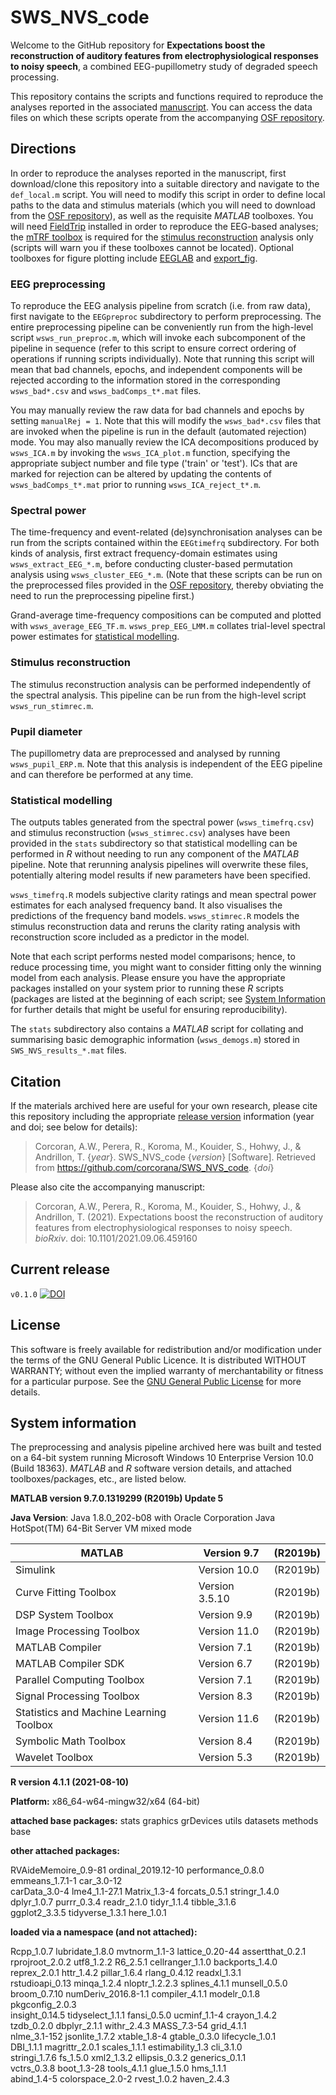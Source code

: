 # SWS_NVS_code

Welcome to the GitHub repository for 
**Expectations boost the reconstruction of auditory features from electrophysiological responses to noisy speech**, a combined EEG-pupillometry study of degraded speech processing.

This repository contains the scripts and functions required to reproduce the analyses reported in the  associated [manuscript](https://www.biorxiv.org/content/10.1101/2021.09.06.459160v1).
You can access the data files on which these scripts operate from the accompanying [OSF repository](https://osf.io/5qxds/).

## Directions
In order to reproduce the analyses reported in the manuscript, first download/clone this repository into a suitable directory and navigate to the `def_local.m` script.
You will need to modify this script in order to define local paths to the data and stimulus materials (which you will need to download from the [OSF repository](https://osf.io/5qxds/)), as well as the requisite *MATLAB* toolboxes.
You will need [FieldTrip](https://www.fieldtriptoolbox.org/) installed in order to reproduce the EEG-based analyses; the [mTRF toolbox](https://github.com/mickcrosse/mTRF-Toolbox) is required for the  [stimulus reconstruction](#stimulus-reconstruction) analysis only (scripts will warn you if these toolboxes cannot be located).
Optional toolboxes for figure plotting include [EEGLAB](https://sccn.ucsd.edu/eeglab/index.php) and [export_fig](https://au.mathworks.com/matlabcentral/fileexchange/23629-export_fig/).

### EEG preprocessing
To reproduce the EEG analysis pipeline from scratch (i.e. from raw data), first navigate to the `EEGpreproc` subdirectory to perform preprocessing.
The entire preprocessing pipeline can be conveniently run from the high-level script `wsws_run_preproc.m`, which will invoke each subcomponent of the pipeline in sequence (refer to this script to ensure correct ordering of operations if running scripts individually).
Note that running this script will mean that bad channels, epochs, and independent components will be rejected according to the information stored in the corresponding `wsws_bad*.csv` and `wsws_badComps_t*.mat` files.

You may manually review the raw data for bad channels and epochs by setting `manualRej = 1`. 
Note that this will modify the `wsws_bad*.csv` files that are invoked when the pipeline is run in the default (automated rejection) mode.
You may also manually review the ICA decompositions produced by `wsws_ICA.m` by invoking the `wsws_ICA_plot.m` function, specifying the appropriate subject number and file type ('train' or 'test').
ICs that are marked for rejection can be altered by updating the contents of `wsws_badComps_t*.mat` prior to running `wsws_ICA_reject_t*.m`. 

### Spectral power
The time-frequency and event-related (de)synchronisation analyses can be run from the scripts contained within the `EEGtimefrq` subdirectory.
For both kinds of analysis, first extract frequency-domain estimates using `wsws_extract_EEG_*.m`, before conducting cluster-based permutation analysis using `wsws_cluster_EEG_*.m`.
(Note that these scripts can be run on the preprocessed files provided in the [OSF repository](https://osf.io/5qxds/), thereby obviating the need to run the preprocessing pipeline first.)

Grand-average time-frequency compositions can be computed and plotted with `wsws_average_EEG_TF.m`.
`wsws_prep_EEG_LMM.m` collates trial-level spectral power estimates for [statistical modelling](#statistical-modelling). 

### Stimulus reconstruction
The stimulus reconstruction analysis can be performed independently of the spectral analysis.
This pipeline can be run from the high-level script `wsws_run_stimrec.m`.

### Pupil diameter
The pupillometry data are preprocessed and analysed by running `wsws_pupil_ERP.m`.
Note that this analysis is independent of the EEG pipeline and can therefore be performed at any time.

### Statistical modelling
The outputs tables generated from the spectral power (`wsws_timefrq.csv`) and stimulus reconstruction (`wsws_stimrec.csv`) analyses have been provided in the `stats` subdirectory so that statistical modelling can be performed in *R* without needing to run any component of the *MATLAB* pipeline.
Note that rerunning analysis pipelines will overwrite these files, potentially altering model results if new parameters have been specified.

`wsws_timefrq.R` models subjective clarity ratings and mean spectral power estimates for each analysed frequency band.
It also visualises the predictions of the frequency band models.
`wsws_stimrec.R` models the stimulus reconstruction data and reruns the clarity rating analysis with  reconstruction score included as a predictor in the model.

Note that each script performs nested model comparisons; hence, to reduce processing time, you might want to consider fitting only the winning model from each analysis.
Please ensure you have the appropriate packages installed on your system prior to running these *R* scripts (packages are listed at the beginning of each script; see [System Information](#system-information) for further details that might be useful for ensuring reproducibility).

The `stats` subdirectory also contains a *MATLAB* script for collating and summarising basic demographic information (`wsws_demogs.m`) stored in `SWS_NVS_results_*.mat` files.

## Citation
If the materials archived here are useful for your own research, please cite this repository including the appropriate [release version](#current-release) information (year and doi; see below for details):

> Corcoran, A.W., Perera, R., Koroma, M., Kouider, S., Hohwy, J., & Andrillon, T. {*year*}. SWS_NVS_code {*version*} [Software]. Retrieved from https://github.com/corcorana/SWS_NVS_code. {*doi*}

Please also cite the accompanying manuscript:

> Corcoran, A.W., Perera, R., Koroma, M., Kouider, S., Hohwy, J., & Andrillon, T. (2021). Expectations boost the reconstruction of auditory features from electrophysiological responses to noisy speech. *bioRxiv*. doi: 10.1101/2021.09.06.459160 


## Current release
`v0.1.0` [![DOI](https://zenodo.org/badge/400722791.svg)](https://zenodo.org/badge/latestdoi/400722791)

## License
This software is freely available for redistribution and/or modification under the terms of the GNU General Public Licence.
It is distributed WITHOUT WARRANTY; without even the implied warranty of merchantability or fitness for a particular purpose. 
See the [GNU General Public License](https://github.com/corcorana/SWS_NVS_code/blob/main/LICENSE) for more details.


## System information
The preprocessing and analysis pipeline archived here was built and tested on a 64-bit system running Microsoft Windows 10 Enterprise Version 10.0 (Build 18363).
*MATLAB* and *R* software version details, and attached toolboxes/packages, etc., are listed below.


**MATLAB version 9.7.0.1319299 (R2019b) Update 5**

**Java Version**: Java 1.8.0_202-b08 with Oracle Corporation Java HotSpot(TM) 64-Bit Server VM mixed mode

|MATLAB                                               | Version 9.7       |  (R2019b)|
|-----------------------------------------------------|-------------------|----------|
|Simulink                                             | Version 10.0      |  (R2019b)|
|Curve Fitting Toolbox                                | Version 3.5.10    |  (R2019b)|
|DSP System Toolbox                                   | Version 9.9       |  (R2019b)|
|Image Processing Toolbox                             | Version 11.0      |  (R2019b)|
|MATLAB Compiler                                      | Version 7.1       |  (R2019b)|
|MATLAB Compiler SDK                                  | Version 6.7       |  (R2019b)|
|Parallel Computing Toolbox                           | Version 7.1       |  (R2019b)|
|Signal Processing Toolbox                            | Version 8.3       |  (R2019b)|
|Statistics and Machine Learning Toolbox              | Version 11.6      |  (R2019b)|
|Symbolic Math Toolbox                                | Version 8.4       |  (R2019b)|
|Wavelet Toolbox                                      | Version 5.3       |  (R2019b)|



**R version 4.1.1 (2021-08-10)**

**Platform:** x86_64-w64-mingw32/x64 (64-bit)

**attached base packages:**
stats     graphics  grDevices utils     datasets  methods   base     

**other attached packages:**

RVAideMemoire_0.9-81 ordinal_2019.12-10   performance_0.8.0    emmeans_1.7.1-1      car_3.0-12          
carData_3.0-4        lme4_1.1-27.1        Matrix_1.3-4         forcats_0.5.1        stringr_1.4.0       
dplyr_1.0.7          purrr_0.3.4          readr_2.1.0          tidyr_1.1.4          tibble_3.1.6        
ggplot2_3.3.5        tidyverse_1.3.1      here_1.0.1          

**loaded via a namespace (and not attached):**

Rcpp_1.0.7          lubridate_1.8.0     mvtnorm_1.1-3       lattice_0.20-44     assertthat_0.2.1   
rprojroot_2.0.2     utf8_1.2.2          R6_2.5.1            cellranger_1.1.0    backports_1.4.0    
reprex_2.0.1        httr_1.4.2          pillar_1.6.4        rlang_0.4.12        readxl_1.3.1       
rstudioapi_0.13     minqa_1.2.4         nloptr_1.2.2.3      splines_4.1.1       munsell_0.5.0      
broom_0.7.10        numDeriv_2016.8-1.1 compiler_4.1.1      modelr_0.1.8        pkgconfig_2.0.3    
insight_0.14.5      tidyselect_1.1.1    fansi_0.5.0         ucminf_1.1-4        crayon_1.4.2       
tzdb_0.2.0          dbplyr_2.1.1        withr_2.4.3         MASS_7.3-54         grid_4.1.1         
nlme_3.1-152        jsonlite_1.7.2      xtable_1.8-4        gtable_0.3.0        lifecycle_1.0.1    
DBI_1.1.1           magrittr_2.0.1      scales_1.1.1        estimability_1.3    cli_3.1.0          
stringi_1.7.6       fs_1.5.0            xml2_1.3.2          ellipsis_0.3.2      generics_0.1.1     
vctrs_0.3.8         boot_1.3-28         tools_4.1.1         glue_1.5.0          hms_1.1.1          
abind_1.4-5         colorspace_2.0-2    rvest_1.0.2         haven_2.4.3    
